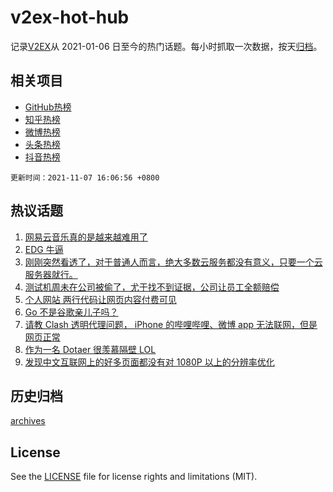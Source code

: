 # v2ex-hot-hub

 记录[V2EX](https://www.v2ex.com/)从 2021-01-06 日至今的热门话题。每小时抓取一次数据，按天[归档](archives)。
 
 ## 相关项目

- [GitHub热榜](https://github.com/snaildev/github-hot-hub)
- [知乎热榜](https://github.com/snaildev/zhihu-hot-hub)
- [微博热榜](https://github.com/snaildev/weibo-hot-hub)
- [头条热榜](https://github.com/snaildev/toutiao-hot-hub)
- [抖音热榜](https://github.com/snaildev/douyin-hot-hub)


 `更新时间：2021-11-07 16:06:56 +0800`

## 热议话题

1. [网易云音乐真的是越来越难用了](https://www.v2ex.com/t/813515)
1. [EDG 牛逼](https://www.v2ex.com/t/813568)
1. [刚刚突然看透了，对于普通人而言，绝大多数云服务都没有意义，只要一个云服务器就行。](https://www.v2ex.com/t/813621)
1. [测试机周未在公司被偷了，尤于找不到证据，公司让员工全额赔偿](https://www.v2ex.com/t/813601)
1. [个人网站 两行代码让网页内容付费可见](https://www.v2ex.com/t/813520)
1. [Go 不是谷歌亲儿子吗？](https://www.v2ex.com/t/813608)
1. [请教 Clash 透明代理问题， iPhone 的哔哩哔哩、微博 app 无法联网，但是网页正常](https://www.v2ex.com/t/813550)
1. [作为一名 Dotaer 很羡慕隔壁 LOL](https://www.v2ex.com/t/813581)
1. [发现中文互联网上的好多页面都没有对 1080P 以上的分辨率优化](https://www.v2ex.com/t/813575)

## 历史归档

[archives](archives)

## License

See the [LICENSE](LICENSE) file for license rights and limitations (MIT).
